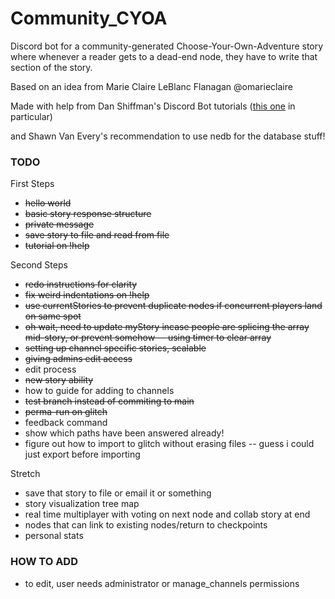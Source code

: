 # Community_CYOA

Discord bot for a community-generated Choose-Your-Own-Adventure story where whenever a reader gets to a dead-end node, they have to write that section of the story.

Based on an idea from Marie Claire LeBlanc Flanagan @omarieclaire

Made with help from Dan Shiffman's Discord Bot tutorials ([this one](https://github.com/CodingTrain/Discord-Bot-Choo-Choo) in particular) 

and Shawn Van Every's recommendation to use nedb for the database stuff!

### TODO

First Steps
- ~~hello world~~
- ~~basic story response structure~~
- ~~private message~~
- ~~save story to file and read from file~~
- ~~tutorial on !help~~

Second Steps
- ~~redo instructions for clarity~~
- ~~fix weird indentations on !help~~
- ~~use currentStories to prevent duplicate nodes if concurrent players land on same spot~~
- ~~oh wait, need to update myStory incase people are splicing the array mid-story, or prevent somehow -- using timer to clear array~~
- ~~setting up channel specific stories, scalable~~
- ~~giving admins edit access~~
- edit process
- ~~new story ability~~
- how to guide for adding to channels
- ~~test branch instead of commiting to main~~
- ~~perma-run on glitch~~
- feedback command
- show which paths have been answered already!
- figure out how to import to glitch without erasing files -- guess i could just export before importing

Stretch
- save that story to file or email it or something
- story visualization tree map
- real time multiplayer with voting on next node and collab story at end
- nodes that can link to existing nodes/return to checkpoints
- personal stats


### HOW TO ADD
- to edit, user needs administrator or manage_channels permissions